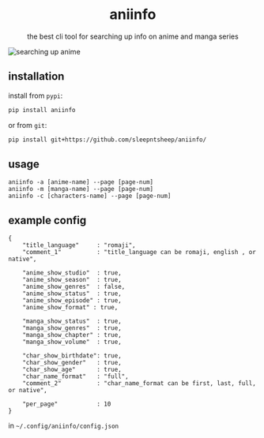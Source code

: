 <div align="center">
<h1>aniinfo</h1>
<p>the best cli tool for searching up info on anime and manga series<p>
</div>

![searching up anime](https://i.imgur.com/b58BIUh.gif)   

## installation  

install from `pypi`:

```bash
pip install aniinfo
```
or from `git`:

```bash
pip install git+https://github.com/sleepntsheep/aniinfo/
```

## usage

```
aniinfo -a [anime-name] --page [page-num]  
aniinfo -m [manga-name] --page [page-num]  
aniinfo -c [characters-name] --page [page-num]  
```

## example config

```
{
	"title_language"     : "romaji", 
	"comment_1"          : "title_language can be romaji, english , or native",

	"anime_show_studio"  : true,
	"anime_show_season"  : true,
	"anime_show_genres"  : false,
	"anime_show_status"  : true,
	"anime_show_episode" : true,
	"anime_show_format" : true,

	"manga_show_status"  : true,
	"manga_show_genres"  : true,
	"manga_show_chapter" : true,
	"manga_show_volume"  : true,

	"char_show_birthdate": true,
	"char_show_gender"   : true,
	"char_show_age"      : true,
	"char_name_format"   : "full",
	"comment_2"          : "char_name_format can be first, last, full, or native",

	"per_page"           : 10
}
```

in `~/.config/aniinfo/config.json`
